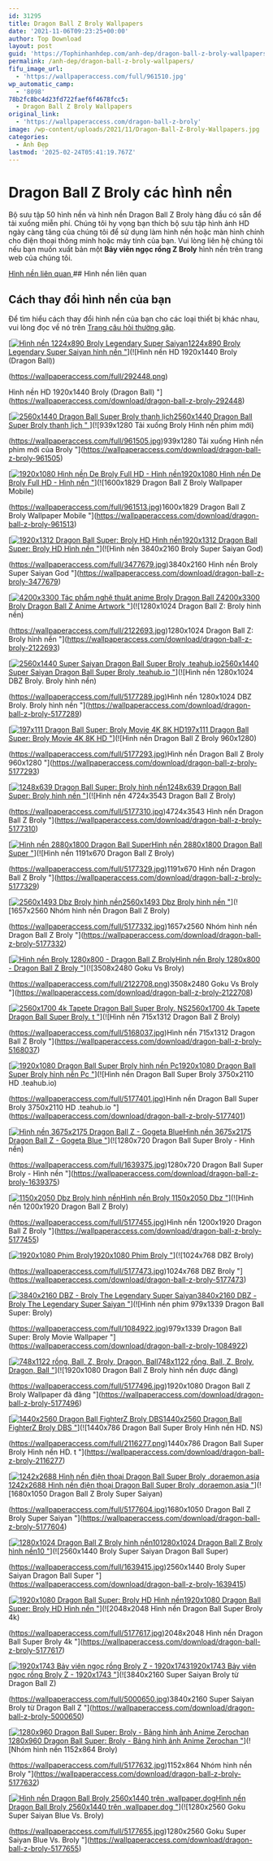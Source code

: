 ```yaml
---
id: 31295
title: Dragon Ball Z Broly Wallpapers
date: '2021-11-06T09:23:25+00:00'
author: Top Download
layout: post
guid: 'https://Tophinhanhdep.com/anh-dep/dragon-ball-z-broly-wallpapers/'
permalink: /anh-dep/dragon-ball-z-broly-wallpapers/
fifu_image_url:
  - 'https://wallpaperaccess.com/full/961510.jpg'
wp_automatic_camp:
  - '8098'
78b2fc8bc4d23fd722faef6f4678fcc5:
  - Dragon Ball Z Broly Wallpapers
original_link:
  - 'https://wallpaperaccess.com/dragon-ball-z-broly'
image: /wp-content/uploads/2021/11/Dragon-Ball-Z-Broly-Wallpapers.jpg
categories:
  - Ảnh Đẹp
lastmod: '2025-02-24T05:41:19.767Z'
---
```

# Dragon Ball Z Broly các hình nền

Bộ sưu tập 50 hình nền và hình nền Dragon Ball Z Broly hàng đầu có sẵn để tải xuống miễn phí. Chúng tôi hy vọng bạn thích bộ sưu tập hình ảnh HD ngày càng tăng của chúng tôi để sử dụng làm hình nền hoặc màn hình chính cho điện thoại thông minh hoặc máy tính của bạn. Vui lòng liên hệ chúng tôi nếu bạn muốn xuất bản một **Bảy viên ngọc rồng Z Broly** hình nền trên trang web của chúng tôi.

[Hình nền liên quan ](#related) ## Hình nền liên quan

## Cách thay đổi hình nền của bạn

Để tìm hiểu cách thay đổi hình nền của bạn cho các loại thiết bị khác nhau, vui lòng đọc về nó trên [Trang câu hỏi thường gặp](https://tophinhanhdep.com/faq/).

  
[[![Hình nền 1224x890 Broly Legendary Super Saiyan](https://wallpaperaccess.com/full/961510.jpg)1224x890 Broly Legendary Super Saiyan hình nền "](https://wallpaperaccess.com/download/dragon-ball-z-broly-961510)](![Hình nền HD 1920x1440 Broly (Dragon Ball))

(https://wallpaperaccess.com/full/292448.png)

Hình nền HD 1920x1440 Broly (Dragon Ball) "](https://wallpaperaccess.com/download/dragon-ball-z-broly-292448)

[[![2560x1440 Dragon Ball Super Broly thanh lịch](https://wallpaperaccess.com/full/3096557.jpg)2560x1440 Dragon Ball Super Broly thanh lịch " ](https://wallpaperaccess.com/download/dragon-ball-z-broly-3096557)](![939x1280 Tải xuống Broly Hình nền phim mới)

(https://wallpaperaccess.com/full/961505.jpg)939x1280 Tải xuống Hình nền phim mới của Broly "](https://wallpaperaccess.com/download/dragon-ball-z-broly-961505)

[[![1920x1080 Hình nền De Broly Full HD - Hình nền](https://wallpaperaccess.com/full/2143377.jpg)1920x1080 Hình nền De Broly Full HD - Hình nền "](https://wallpaperaccess.com/download/dragon-ball-z-broly-2143377)](![1600x1829 Dragon Ball Z Broly Wallpaper Mobile)

(https://wallpaperaccess.com/full/961513.jpg)1600x1829 Dragon Ball Z Broly Wallpaper Mobile "](https://wallpaperaccess.com/download/dragon-ball-z-broly-961513)

[[![1920x1312 Dragon Ball Super: Broly HD Hình nền](https://wallpaperaccess.com/full/2675298.jpg)1920x1312 Dragon Ball Super: Broly HD Hình nền "](https://wallpaperaccess.com/download/dragon-ball-z-broly-2675298)](![Hình nền 3840x2160 Broly Super Saiyan God)

(https://wallpaperaccess.com/full/3477679.jpg)3840x2160 Hình nền Broly Super Saiyan God "](https://wallpaperaccess.com/download/dragon-ball-z-broly-3477679)

[[![4200x3300 Tác phẩm nghệ thuật anime Broly Dragon Ball Z](https://wallpaperaccess.com/full/3477704.jpg)4200x3300 Broly Dragon Ball Z Anime Artwork "](https://wallpaperaccess.com/download/dragon-ball-z-broly-3477704)](![1280x1024 Dragon Ball Z: Broly hình nền)

(https://wallpaperaccess.com/full/2122693.jpg)1280x1024 Dragon Ball Z: Broly hình nền "](https://wallpaperaccess.com/download/dragon-ball-z-broly-2122693)

[[![2560x1440 Super Saiyan Dragon Ball Super Broly .teahub.io](https://wallpaperaccess.com/full/5177153.jpg)2560x1440 Super Saiyan Dragon Ball Super Broly .teahub.io "](https://wallpaperaccess.com/download/dragon-ball-z-broly-5177153)](![Hình nền 1280x1024 DBZ Broly.  Broly hình nền)

(https://wallpaperaccess.com/full/5177289.jpg)Hình nền 1280x1024 DBZ Broly. Broly hình nền "](https://wallpaperaccess.com/download/dragon-ball-z-broly-5177289)

[[![197x111 Dragon Ball Super: Broly Movie 4K 8K HD](https://wallpaperaccess.com/full/1620900.jpg)197x111 Dragon Ball Super: Broly Movie 4K 8K HD "](https://wallpaperaccess.com/download/dragon-ball-z-broly-1620900)](![Hình nền Dragon Ball Z Broly 960x1280)

(https://wallpaperaccess.com/full/5177293.jpg)Hình nền Dragon Ball Z Broly 960x1280 "](https://wallpaperaccess.com/download/dragon-ball-z-broly-5177293)

[[![1248x639 Dragon Ball Super: Broly hình nền](https://wallpaperaccess.com/full/1081780.jpg)1248x639 Dragon Ball Super: Broly hình nền "](https://wallpaperaccess.com/download/dragon-ball-z-broly-1081780)](![Hình nền 4724x3543 Dragon Ball Z Broly)

(https://wallpaperaccess.com/full/5177310.jpg)4724x3543 Hình nền Dragon Ball Z Broly "](https://wallpaperaccess.com/download/dragon-ball-z-broly-5177310)

[[![Hình nền 2880x1800 Dragon Ball Super](https://wallpaperaccess.com/full/2116258.jpg)Hình nền 2880x1800 Dragon Ball Super "](https://wallpaperaccess.com/download/dragon-ball-z-broly-2116258)](![Hình nền 1191x670 Dragon Ball Z Broly)

(https://wallpaperaccess.com/full/5177329.jpg)1191x670 Hình nền Dragon Ball Z Broly "](https://wallpaperaccess.com/download/dragon-ball-z-broly-5177329)

[[![2560x1493 Dbz Broly hình nền](https://wallpaperaccess.com/full/961512.jpg)2560x1493 Dbz Broly hình nền "](https://wallpaperaccess.com/download/dragon-ball-z-broly-961512)](![1657x2560 Nhóm hình nền Dragon Ball Z Broly)

(https://wallpaperaccess.com/full/5177332.jpg)1657x2560 Nhóm hình nền Dragon Ball Z Broly "](https://wallpaperaccess.com/download/dragon-ball-z-broly-5177332)

[[![Hình nền Broly 1280x800 - Dragon Ball Z Broly](https://wallpaperaccess.com/full/4119711.jpg)Hình nền Broly 1280x800 - Dragon Ball Z Broly "](https://wallpaperaccess.com/download/dragon-ball-z-broly-4119711)](![3508x2480 Goku Vs Broly)

(https://wallpaperaccess.com/full/2122708.png)3508x2480 Goku Vs Broly "](https://wallpaperaccess.com/download/dragon-ball-z-broly-2122708)

[[![2560x1700 4k Tapete Dragon Ball Super Broly.  NS](https://wallpaperaccess.com/full/5177385.jpg)2560x1700 4k Tapete Dragon Ball Super Broly. t "](https://wallpaperaccess.com/download/dragon-ball-z-broly-5177385)](![Hình nền 715x1312 Dragon Ball Z Broly)

(https://wallpaperaccess.com/full/5168037.jpg)Hình nền 715x1312 Dragon Ball Z Broly "](https://wallpaperaccess.com/download/dragon-ball-z-broly-5168037)

[[![1920x1080 Dragon Ball Super Broly hình nền Pc](https://wallpaperaccess.com/full/1639430.jpg)1920x1080 Dragon Ball Super Broly hình nền Pc "](https://wallpaperaccess.com/download/dragon-ball-z-broly-1639430)](![Hình nền Dragon Ball Super Broly 3750x2110 HD .teahub.io)

(https://wallpaperaccess.com/full/5177401.jpg)Hình nền Dragon Ball Super Broly 3750x2110 HD .teahub.io "](https://wallpaperaccess.com/download/dragon-ball-z-broly-5177401)

[[![Hình nền 3675x2175 Dragon Ball Z - Gogeta Blue](https://wallpaperaccess.com/full/5177443.jpg)Hình nền 3675x2175 Dragon Ball Z - Gogeta Blue "](https://wallpaperaccess.com/download/dragon-ball-z-broly-5177443)](![1280x720 Dragon Ball Super Broly - Hình nền)

(https://wallpaperaccess.com/full/1639375.jpg)1280x720 Dragon Ball Super Broly - Hình nền "](https://wallpaperaccess.com/download/dragon-ball-z-broly-1639375)

[[![1150x2050 Dbz Broly hình nền](https://wallpaperaccess.com/full/5177447.jpg)Hình nền Broly 1150x2050 Dbz "](https://wallpaperaccess.com/download/dragon-ball-z-broly-5177447)](![Hình nền 1200x1920 Dragon Ball Z Broly)

(https://wallpaperaccess.com/full/5177455.jpg)Hình nền 1200x1920 Dragon Ball Z Broly "](https://wallpaperaccess.com/download/dragon-ball-z-broly-5177455)

[[![1920x1080 Phim Broly](https://wallpaperaccess.com/full/5177465.jpg)1920x1080 Phim Broly "](https://wallpaperaccess.com/download/dragon-ball-z-broly-5177465)](![1024x768 DBZ Broly)

(https://wallpaperaccess.com/full/5177473.jpg)1024x768 DBZ Broly "](https://wallpaperaccess.com/download/dragon-ball-z-broly-5177473)

[[![3840x2160 DBZ - Broly The Legendary Super Saiyan](https://wallpaperaccess.com/full/3317075.jpg)3840x2160 DBZ - Broly The Legendary Super Saiyan "](https://wallpaperaccess.com/download/dragon-ball-z-broly-3317075)](![Hình nền phim 979x1339 Dragon Ball Super: Broly)

(https://wallpaperaccess.com/full/1084922.jpg)979x1339 Dragon Ball Super: Broly Movie Wallpaper "](https://wallpaperaccess.com/download/dragon-ball-z-broly-1084922)

[[![748x1122 rồng, Ball, Z, Broly, Dragon, Ball](https://wallpaperaccess.com/full/5177477.jpg)748x1122 rồng, Ball, Z, Broly, Dragon, Ball "](https://wallpaperaccess.com/download/dragon-ball-z-broly-5177477)](![1920x1080 Dragon Ball Z Broly hình nền được đăng)

(https://wallpaperaccess.com/full/5177496.jpg)1920x1080 Dragon Ball Z Broly Wallpaper đã đăng "](https://wallpaperaccess.com/download/dragon-ball-z-broly-5177496)

[[![1440x2560 Dragon Ball FighterZ Broly DBS](https://wallpaperaccess.com/full/5177500.jpg)1440x2560 Dragon Ball FighterZ Broly DBS "](https://wallpaperaccess.com/download/dragon-ball-z-broly-5177500)](![1440x786 Dragon Ball Super Broly Hình nền HD.  NS)

(https://wallpaperaccess.com/full/2116277.png)1440x786 Dragon Ball Super Broly Hình nền HD. t "](https://wallpaperaccess.com/download/dragon-ball-z-broly-2116277)

[[![1242x2688 Hình nền điện thoại Dragon Ball Super Broly .doraemon.asia](https://wallpaperaccess.com/full/2116149.jpg)1242x2688 Hình nền điện thoại Dragon Ball Super Broly .doraemon.asia "](https://wallpaperaccess.com/download/dragon-ball-z-broly-2116149)](![1680x1050 Dragon Ball Z Broly Super Saiyan)

(https://wallpaperaccess.com/full/5177604.jpg)1680x1050 Dragon Ball Z Broly Super Saiyan "](https://wallpaperaccess.com/download/dragon-ball-z-broly-5177604)

[[![1280x1024 Dragon Ball Z Broly hình nền10](https://wallpaperaccess.com/full/5177608.jpg)1280x1024 Dragon Ball Z Broly hình nền10 "](https://wallpaperaccess.com/download/dragon-ball-z-broly-5177608)](![2560x1440 Broly Super Saiyan Dragon Ball Super)

(https://wallpaperaccess.com/full/1639415.jpg)2560x1440 Broly Super Saiyan Dragon Ball Super "](https://wallpaperaccess.com/download/dragon-ball-z-broly-1639415)

[[![1920x1080 Dragon Ball Super: Broly HD Hình nền](https://wallpaperaccess.com/full/2122721.jpg)1920x1080 Dragon Ball Super: Broly HD Hình nền "](https://wallpaperaccess.com/download/dragon-ball-z-broly-2122721)](![2048x2048 Hình nền Dragon Ball Super Broly 4k)

(https://wallpaperaccess.com/full/5177617.jpg)2048x2048 Hình nền Dragon Ball Super Broly 4k "](https://wallpaperaccess.com/download/dragon-ball-z-broly-5177617)

[[![1920x1743 Bảy viên ngọc rồng Broly Z - 1920x1743](https://wallpaperaccess.com/full/5177627.png)1920x1743 Bảy viên ngọc rồng Broly Z - 1920x1743 "](https://wallpaperaccess.com/download/dragon-ball-z-broly-5177627)](![3840x2160 Super Saiyan Broly từ Dragon Ball Z)

(https://wallpaperaccess.com/full/5000650.jpg)3840x2160 Super Saiyan Broly từ Dragon Ball Z "](https://wallpaperaccess.com/download/dragon-ball-z-broly-5000650)

[[![1280x960 Dragon Ball Super: Broly - Bảng hình ảnh Anime Zerochan](https://wallpaperaccess.com/full/1081820.jpg)1280x960 Dragon Ball Super: Broly - Bảng hình ảnh Anime Zerochan "](https://wallpaperaccess.com/download/dragon-ball-z-broly-1081820)](![Nhóm hình nền 1152x864 Broly)

(https://wallpaperaccess.com/full/5177632.jpg)1152x864 Nhóm hình nền Broly "](https://wallpaperaccess.com/download/dragon-ball-z-broly-5177632)

[[![Hình nền Dragon Ball Broly 2560x1440 trên .wallpaper.dog](https://wallpaperaccess.com/full/5177650.jpg)Hình nền Dragon Ball Broly 2560x1440 trên .wallpaper.dog "](https://wallpaperaccess.com/download/dragon-ball-z-broly-5177650)](![1280x2560 Goku Super Saiyan Blue Vs.  Broly)

(https://wallpaperaccess.com/full/5177655.jpg)1280x2560 Goku Super Saiyan Blue Vs. Broly "](https://wallpaperaccess.com/download/dragon-ball-z-broly-5177655)
